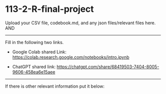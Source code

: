 # 113-2-R-final-project

Upload your CSV file, codebook.md, and any json files/relevant files here. AND 

---
Fill in the following two links.

 - Google Colab shared Link:  https://colab.research.google.com/notebooks/intro.ipynb

 - ChatGPT shared link:  https://chatgpt.com/share/68419503-7404-8005-9606-458ea6e15aee

---
If there is other relevant information put it below:

